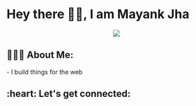 # Hey there 🙋‍♂️, I am Mayank Jha

<p align="center">
    <img src="https://i.giphy.com/media/iIqmM5tTjmpOB9mpbn/giphy.webp"/>
</p>

<h2>👨🏻‍💻 About Me:</h2>
- I build things for the web

<h2>:heart: Let's get connected:</h2>

<!--
**mayankjhax/mayankjhax** is a ✨ _special_ ✨ repository because its `README.md` (this file) appears on your GitHub profile.

Here are some ideas to get you started:

- 🔭 I’m currently working on ...
- 🌱 I’m currently learning ...
- 👯 I’m looking to collaborate on ...
- 🤔 I’m looking for help with ...
- 💬 Ask me about ...
- 📫 How to reach me: ...
- 😄 Pronouns: ...
- ⚡ Fun fact: ...
-->
